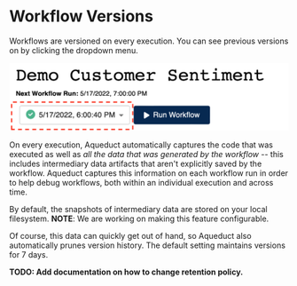 # Workflow Versions

Workflows are versioned on every execution. You can see previous versions on by clicking the dropdown menu.

<img src="../.gitbook/assets/image (3) (1).png" alt="" data-size="original">

On every execution, Aqueduct automatically captures the code that was executed as well as _all the data that was generated by the workflow_ -- this includes intermediary data artifacts that aren't explicitly saved by the workflow. Aqueduct captures this information on each workflow run in order to help debug workflows, both within an individual execution and across time.&#x20;

By default, the snapshots of intermediary data are stored on your local filesystem. **NOTE**: We are working on making this feature configurable.

Of course, this data can quickly get out of hand, so Aqueduct also automatically prunes version history. The default setting maintains versions for 7 days.&#x20;

**TODO: Add documentation on how to change retention policy.**
